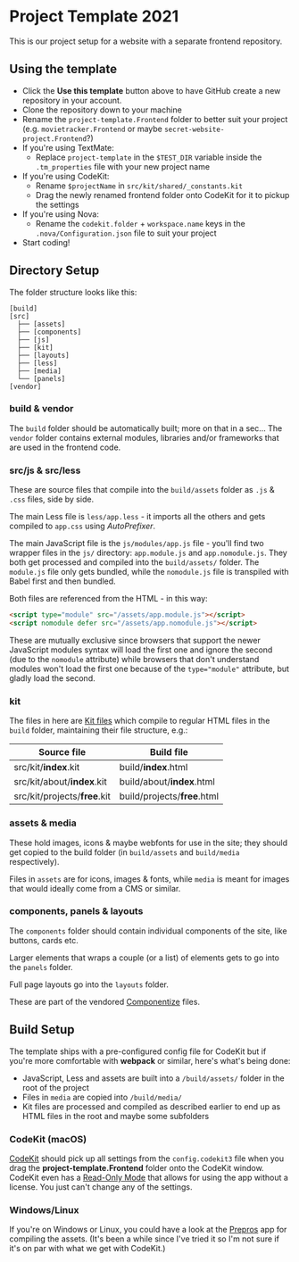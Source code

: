 
# Project Template 2021

This is our project setup for a website with a separate frontend repository.

## Using the template

- Click the **Use this template** button above to have GitHub create a new repository in your account. 
- Clone the repository down to your machine
- Rename the `project-template.Frontend` folder to better suit your project (e.g. `movietracker.Frontend` or maybe `secret-website-project.Frontend`?)
- If you're using TextMate:
	- Replace `project-template` in the `$TEST_DIR` variable inside the `.tm_properties` file with your new project name
- If you're using CodeKit:
	- Rename `$projectName` in `src/kit/shared/_constants.kit`
	- Drag the newly renamed frontend folder onto CodeKit for it to pickup the settings
- If you're using Nova:
	- Rename the `codekit.folder` + `workspace.name` keys in the `.nova/Configuration.json` file to suit your project
- Start coding!

## Directory Setup

The folder structure looks like this:

```text
[build]
[src]
  ├── [assets]
  ├── [components]
  ├── [js]
  ├── [kit]
  ├── [layouts]
  ├── [less]
  ├── [media]
  └── [panels]
[vendor]
```

### build & vendor

The `build` folder should be automatically built; more on that in a sec...
The `vendor` folder contains external modules, libraries and/or frameworks that are used in the frontend code.

### src/js & src/less

These are source files that compile into the
`build/assets` folder as `.js` & `.css` files, side by side.

The main Less file is `less/app.less` - it imports all the others and gets
compiled to `app.css` using _AutoPrefixer_.

The main JavaScript file is the `js/modules/app.js` file - you'll find two
wrapper files in the `js/` directory: `app.module.js` and `app.nomodule.js`. 
They both get processed and compiled into the `build/assets/` folder.
The `module.js` file only gets bundled, while the `nomodule.js` file is transpiled with Babel first and then bundled.

Both files are referenced from the HTML - in this way:

```html
<script type="module" src="/assets/app.module.js"></script>
<script nomodule defer src="/assets/app.nomodule.js"></script>
```

These are mutually exclusive since browsers that support the newer JavaScript
modules syntax will load the first one and ignore the second (due to the
`nomodule` attribute) while browsers that don't understand modules won't load
the first one because of the `type="module"` attribute, but gladly load the
second.


### kit

The files in here are [Kit files][KIT] which compile to regular HTML files in
the `build` folder, maintaining their file structure, e.g.:


| Source file                   | Build file                   |
|-------------------------------|------------------------------|
| src/kit/**index**.kit         | build/**index**.html         |
| src/kit/about/**index**.kit   | build/about/**index**.html   |
| src/kit/projects/**free**.kit | build/projects/**free**.html |


### assets & media

These hold images, icons & maybe webfonts for use in the site; they should get
copied to the build folder (in `build/assets` and `build/media`
respectively).

Files in `assets` are for icons, images & fonts, while `media` is meant
for images that would ideally come from a CMS or similar.

### components, panels & layouts

The `components` folder should contain individual components of the site, like
buttons, cards etc.

Larger elements that wraps a couple (or a list) of elements gets to go into the
`panels` folder.

Full page layouts go into the `layouts` folder.

These are part of the vendored [Componentize][CPL] files.

## Build Setup

The template ships with a pre-configured config file for CodeKit but if you're
more comfortable with **webpack** or similar, here's what's being done:

- JavaScript, Less and assets are built into a `/build/assets/` folder in the root of the project
- Files in `media` are copied into `/build/media/`
- Kit files are processed and compiled as described earlier to end up as HTML files in the root and maybe some subfolders

### CodeKit (macOS)

[CodeKit][CK] should pick up all settings from the `config.codekit3` file when you drag the **project-template.Frontend** folder onto the CodeKit window.
CodeKit even has a [Read-Only Mode][ROM] that allows for using the app without a license. You just can't change any of the settings.

### Windows/Linux

If you're on Windows or Linux, you could have a look at the [Prepros][PRE] app
for compiling the assets. (It's been a while since I've tried it so I'm not
sure if it's on par with what we get with CodeKit.)


[KIT]: https://codekitapp.com/help/kit/
[CK]:  https://codekitapp.com/
[PRE]: https://prepros.io/
[CPL]: https://github.com/greystate/componentize/
[ROM]: https://codekitapp.com/help/read-only/
